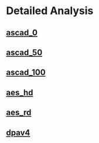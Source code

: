 # Detailed Analysis

## [ascad_0](reports/report_ascad_0.md)
## [ascad_50](reports/report_ascad_50.md)
## [ascad_100](reports/report_ascad_100.md)
## [aes_hd](reports/report_aes_hd.md)
## [aes_rd](reports/report_aes_rd.md)
## [dpav4](reports/report_dpav4.md)